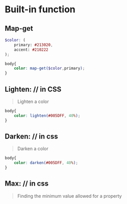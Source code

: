 # Built-in function

## Map-get

```scss
$color: (
	primary: #213020,
    accent: #210222
);

body{
    color: map-get($color,primary);
}
```

## Lighten: // in CSS

> Lighten a color

```scss
body{
    color: lighten(#005DFF, 40%);
}
```



## Darken: // in css

> Darken a color
```scss
body{
    color: darken(#005DFF, 40%);
}
```
## Max: // in css

> Finding the minimum value allowed for a property